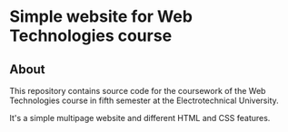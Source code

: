 # Simple website for Web Technologies course

## About

This repository contains source code for the coursework of the Web Technologies course in fifth semester at the Electrotechnical University. 

It's a simple multipage website and different HTML and CSS features.